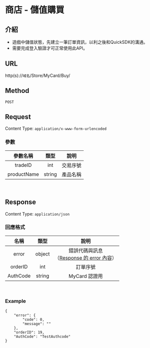 # 商店 - 儲值購買

## 介紹

- 遊戲中儲值狀態，先建立一筆訂單資訊，以利之後和QuickSDK的溝通。
- 需要完成登入驗證才可正常使用此API。

## URL

http(s)://`域名`/Store/MyCard/Buy/

## Method

`POST`

## Request

Content Type: `application/x-www-form-urlencoded`

### 參數

| 參數名稱 | 類型 | 說明 |
|:-:|:-:|:-:|
| tradeID | int | 交易序號 |
| productName | string | 產品名稱 |

<br>

## Response

Content Type: `application/json`

### 回應格式

| 名稱 | 類型 | 說明 |
|:-:|:-:|:-:|
| error | object | 錯誤代碼與訊息<br>（[Response 的 error 內容](../response.md#error)） |
| orderID | int | 訂單序號 |
| AuthCode | string | MyCard 認證用 |

<br>

### Example

	{
		"error": {
			"code": 0,
			"message": ""
		},
		"orderID": 19,
		"AuthCode": "TestAuthcode"
	}